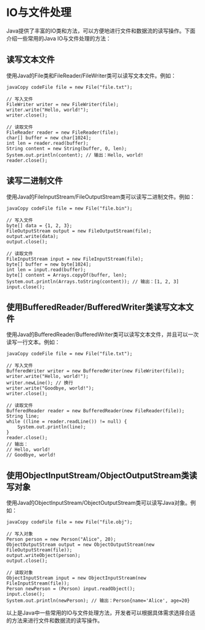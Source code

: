 # IO与文件处理

Java提供了丰富的IO类和方法，可以方便地进行文件和数据流的读写操作。下面介绍一些常用的Java IO与文件处理的方法：

## 读写文本文件

使用Java的File类和FileReader/FileWriter类可以读写文本文件。例如：

```
javaCopy codeFile file = new File("file.txt");

// 写入文件
FileWriter writer = new FileWriter(file);
writer.write("Hello, world!");
writer.close();

// 读取文件
FileReader reader = new FileReader(file);
char[] buffer = new char[1024];
int len = reader.read(buffer);
String content = new String(buffer, 0, len);
System.out.println(content); // 输出：Hello, world!
reader.close();
```

## 读写二进制文件

使用Java的FileInputStream/FileOutputStream类可以读写二进制文件。例如：

```
javaCopy codeFile file = new File("file.bin");

// 写入文件
byte[] data = {1, 2, 3};
FileOutputStream output = new FileOutputStream(file);
output.write(data);
output.close();

// 读取文件
FileInputStream input = new FileInputStream(file);
byte[] buffer = new byte[1024];
int len = input.read(buffer);
byte[] content = Arrays.copyOf(buffer, len);
System.out.println(Arrays.toString(content)); // 输出：[1, 2, 3]
input.close();
```

## 使用BufferedReader/BufferedWriter类读写文本文件

使用Java的BufferedReader/BufferedWriter类可以读写文本文件，并且可以一次读写一行文本。例如：

```
javaCopy codeFile file = new File("file.txt");

// 写入文件
BufferedWriter writer = new BufferedWriter(new FileWriter(file));
writer.write("Hello, world!");
writer.newLine(); // 换行
writer.write("Goodbye, world!");
writer.close();

// 读取文件
BufferedReader reader = new BufferedReader(new FileReader(file));
String line;
while ((line = reader.readLine()) != null) {
    System.out.println(line);
}
reader.close();
// 输出：
// Hello, world!
// Goodbye, world!
```

## 使用ObjectInputStream/ObjectOutputStream类读写对象

使用Java的ObjectInputStream/ObjectOutputStream类可以读写Java对象。例如：

```
javaCopy codeFile file = new File("file.obj");

// 写入对象
Person person = new Person("Alice", 20);
ObjectOutputStream output = new ObjectOutputStream(new FileOutputStream(file));
output.writeObject(person);
output.close();

// 读取对象
ObjectInputStream input = new ObjectInputStream(new FileInputStream(file));
Person newPerson = (Person) input.readObject();
input.close();
System.out.println(newPerson); // 输出：Person{name='Alice', age=20}
```

以上是Java中一些常用的IO与文件处理方法，开发者可以根据具体需求选择合适的方法来进行文件和数据流的读写操作。
